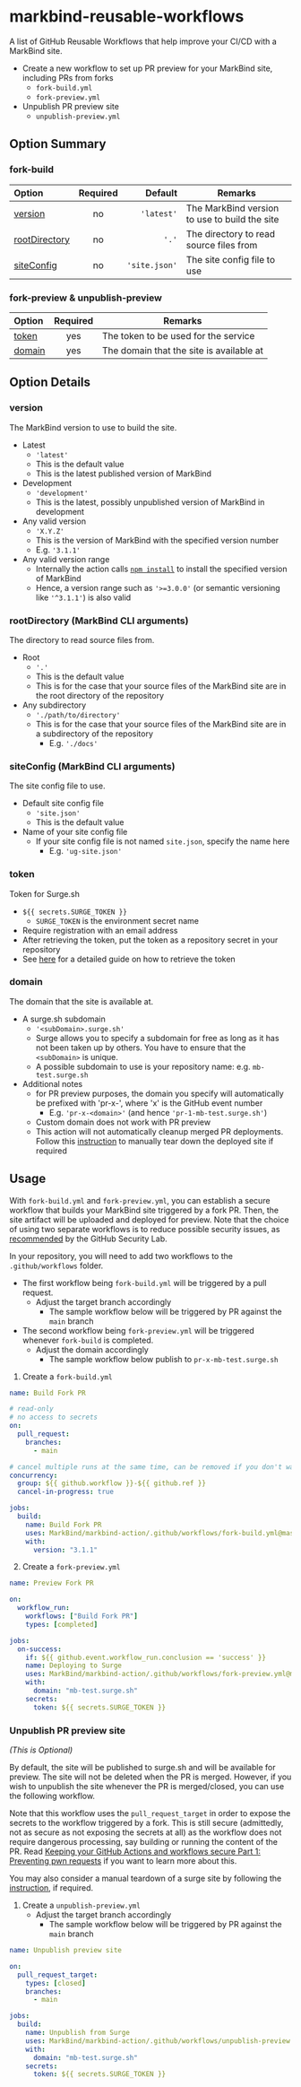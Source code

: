 # markbind-reusable-workflows

A list of GitHub Reusable Workflows that help improve your CI/CD with a MarkBind site.

- Create a new workflow to set up PR preview for your MarkBind site, including PRs from forks
  - `fork-build.yml`
  - `fork-preview.yml`
- Unpublish PR preview site
  - `unpublish-preview.yml`

## Option Summary

### fork-build

Option                                                 | Required |                      Default | Remarks
:------------------------------------------------------|:--------:|-----------------------------:|----------------------------------------------
[version](#version)                                    |    no    |                   `'latest'` | The MarkBind version to use to build the site
[rootDirectory](#rootdirectory-markbind-cli-arguments) |    no    |                        `'.'` | The directory to read source files from
[siteConfig](#siteconfig-markbind-cli-arguments)       |    no    |                `'site.json'` | The site config file to use

### fork-preview & unpublish-preview

Option            | Required | Remarks
:-----------------|:--------:|-----------------------------------------
[token](#token)   |   yes    | The token to be used for the service
[domain](#domain) |   yes    | The domain that the site is available at

## Option Details

### version

The MarkBind version to use to build the site.

- Latest
  - `'latest'`
  - This is the default value
  - This is the latest published version of MarkBind
- Development
  - `'development'`
  - This is the latest, possibly unpublished version of MarkBind in development
- Any valid version
  - `'X.Y.Z'`
  - This is the version of MarkBind with the specified version number
  - E.g. `'3.1.1'`
- Any valid version range
  - Internally the action calls [`npm install`](https://docs.npmjs.com/cli/v6/commands/npm-install) to install the specified version of MarkBind
  - Hence, a version range such as `'>=3.0.0'` (or semantic versioning like `'^3.1.1'`) is also valid

### rootDirectory (MarkBind CLI arguments)

The directory to read source files from.

- Root
  - `'.'`
  - This is the default value
  - This is for the case that your source files of the MarkBind site are in the root directory of the repository
- Any subdirectory
  - `'./path/to/directory'`
  - This is for the case that your source files of the MarkBind site are in a subdirectory of the repository
    - E.g. `'./docs'`

### siteConfig (MarkBind CLI arguments)

The site config file to use.

- Default site config file
  - `'site.json'`
  - This is the default value
- Name of your site config file
  - If your site config file is not named `site.json`, specify the name here
    - E.g. `'ug-site.json'`

### token

Token for Surge.sh

- `${{ secrets.SURGE_TOKEN }}`
  - `SURGE_TOKEN` is the environment secret name
- Require registration with an email address
- After retrieving the token, put the token as a repository secret in your repository
- See [here](https://markbind.org/userGuide/deployingTheSite.html#previewing-prs-using-surge) for a detailed guide on how to retrieve the token

### domain

The domain that the site is available at.

- A surge.sh subdomain
  - `'<subDomain>.surge.sh'`
  - Surge allows you to specify a subdomain for free as long as it has not been taken up by others. You have to ensure that the `<subDomain>` is unique.
  - A possible subdomain to use is your repository name: e.g. `mb-test.surge.sh`
- Additional notes
  - for PR preview purposes, the domain you specify will automatically be prefixed with 'pr-x-', where 'x' is the GitHub event number
    - E.g. `'pr-x-<domain>'` (and hence `'pr-1-mb-test.surge.sh'`)
  - Custom domain does not work with PR preview
  - This action will not automatically cleanup merged PR deployments. Follow this [instruction](https://surge.sh/help/tearing-down-a-project) to manually tear down the deployed site if required

## Usage

With `fork-build.yml` and `fork-preview.yml`, you can establish a secure workflow that builds your MarkBind site triggered by a fork PR.
Then, the site artifact will be uploaded and deployed for preview. Note that the choice of using two separate workflows is to reduce possible security issues, as [recommended](https://securitylab.github.com/research/github-actions-preventing-pwn-requests/) by the GitHub Security Lab.

In your repository, you will need to add two workflows to the `.github/workflows` folder.

- The first workflow being `fork-build.yml` will be triggered by a pull request.
  - Adjust the target branch accordingly
    - The sample workflow below will be triggered by PR against the `main` branch
- The second workflow being `fork-preview.yml` will be triggered whenever `fork-build` is completed.
  - Adjust the domain accordingly
    - The sample workflow below publish to `pr-x-mb-test.surge.sh`

1. Create a `fork-build.yml`

```yaml
name: Build Fork PR

# read-only
# no access to secrets
on:
  pull_request:
    branches:
      - main

# cancel multiple runs at the same time, can be removed if you don't want it
concurrency: 
  group: ${{ github.workflow }}-${{ github.ref }}
  cancel-in-progress: true

jobs:
  build:
    name: Build Fork PR
    uses: MarkBind/markbind-action/.github/workflows/fork-build.yml@master
    with:
      version: "3.1.1"
```

2. Create a `fork-preview.yml`

```yaml
name: Preview Fork PR

on:
  workflow_run:
    workflows: ["Build Fork PR"]
    types: [completed]

jobs:
  on-success:
    if: ${{ github.event.workflow_run.conclusion == 'success' }}
    name: Deploying to Surge
    uses: MarkBind/markbind-action/.github/workflows/fork-preview.yml@master
    with:
      domain: "mb-test.surge.sh"
    secrets:
      token: ${{ secrets.SURGE_TOKEN }}
```

### Unpublish PR preview site

*(This is Optional)*

By default, the site will be published to surge.sh and will be available for preview. The site will not be deleted when the PR is merged. However, if you wish to unpublish the site whenever the PR is merged/closed, you can use the following workflow.

Note that this workflow uses the `pull_request_target` in order to expose the secrets to the workflow triggered by a fork. This is still secure (admittedly, not as secure as not exposing the secrets at all) as the workflow does not require dangerous processing, say building or running the content of the PR. Read [Keeping your GitHub Actions and workflows secure Part 1: Preventing pwn requests](https://securitylab.github.com/research/github-actions-preventing-pwn-requests/) if you want to learn more about this.

You may also consider a manual teardown of a surge site by following the [instruction](https://surge.sh/help/tearing-down-a-project), if required.

1. Create a `unpublish-preview.yml`
   - Adjust the target branch accordingly
      - The sample workflow below will be triggered by PR against the `main` branch

```yaml
name: Unpublish preview site

on:
  pull_request_target:
    types: [closed]
    branches:
      - main

jobs:
  build:
    name: Unpublish from Surge
    uses: MarkBind/markbind-action/.github/workflows/unpublish-preview.yml@master
    with:
      domain: "mb-test.surge.sh"
    secrets:
      token: ${{ secrets.SURGE_TOKEN }}
```
